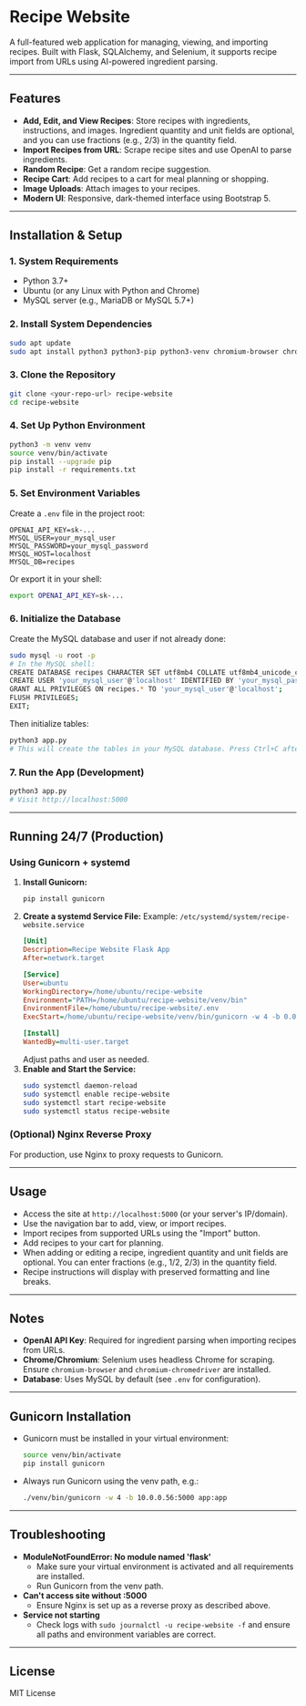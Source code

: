 # Recipe Website

A full-featured web application for managing, viewing, and importing recipes. Built with Flask, SQLAlchemy, and Selenium, it supports recipe import from URLs using AI-powered ingredient parsing.

---

## Features

- **Add, Edit, and View Recipes**: Store recipes with ingredients, instructions, and images. Ingredient quantity and unit fields are optional, and you can use fractions (e.g., 2/3) in the quantity field.
- **Import Recipes from URL**: Scrape recipe sites and use OpenAI to parse ingredients.
- **Random Recipe**: Get a random recipe suggestion.
- **Recipe Cart**: Add recipes to a cart for meal planning or shopping.
- **Image Uploads**: Attach images to your recipes.
- **Modern UI**: Responsive, dark-themed interface using Bootstrap 5.

---

## Installation & Setup

### 1. System Requirements
- Python 3.7+
- Ubuntu (or any Linux with Python and Chrome)
- MySQL server (e.g., MariaDB or MySQL 5.7+)

### 2. Install System Dependencies
```bash
sudo apt update
sudo apt install python3 python3-pip python3-venv chromium-browser chromium-chromedriver unzip mysql-server libmysqlclient-dev -y
```

### 3. Clone the Repository
```bash
git clone <your-repo-url> recipe-website
cd recipe-website
```

### 4. Set Up Python Environment
```bash
python3 -m venv venv
source venv/bin/activate
pip install --upgrade pip
pip install -r requirements.txt
```

### 5. Set Environment Variables
Create a `.env` file in the project root:
```
OPENAI_API_KEY=sk-...
MYSQL_USER=your_mysql_user
MYSQL_PASSWORD=your_mysql_password
MYSQL_HOST=localhost
MYSQL_DB=recipes
```
Or export it in your shell:
```bash
export OPENAI_API_KEY=sk-...
```

### 6. Initialize the Database
Create the MySQL database and user if not already done:
```bash
sudo mysql -u root -p
# In the MySQL shell:
CREATE DATABASE recipes CHARACTER SET utf8mb4 COLLATE utf8mb4_unicode_ci;
CREATE USER 'your_mysql_user'@'localhost' IDENTIFIED BY 'your_mysql_password';
GRANT ALL PRIVILEGES ON recipes.* TO 'your_mysql_user'@'localhost';
FLUSH PRIVILEGES;
EXIT;
```
Then initialize tables:
```bash
python3 app.py
# This will create the tables in your MySQL database. Press Ctrl+C after it starts if you want to run it as a service.
```

### 7. Run the App (Development)
```bash
python3 app.py
# Visit http://localhost:5000
```

---

## Running 24/7 (Production)

### Using Gunicorn + systemd

1. **Install Gunicorn:**
   ```bash
   pip install gunicorn
   ```
2. **Create a systemd Service File:**
   Example: `/etc/systemd/system/recipe-website.service`
   ```ini
   [Unit]
   Description=Recipe Website Flask App
   After=network.target

   [Service]
   User=ubuntu
   WorkingDirectory=/home/ubuntu/recipe-website
   Environment="PATH=/home/ubuntu/recipe-website/venv/bin"
   EnvironmentFile=/home/ubuntu/recipe-website/.env
   ExecStart=/home/ubuntu/recipe-website/venv/bin/gunicorn -w 4 -b 0.0.0.0:5000 app:app

   [Install]
   WantedBy=multi-user.target
   ```
   Adjust paths and user as needed.
3. **Enable and Start the Service:**
   ```bash
   sudo systemctl daemon-reload
   sudo systemctl enable recipe-website
   sudo systemctl start recipe-website
   sudo systemctl status recipe-website
   ```

### (Optional) Nginx Reverse Proxy
For production, use Nginx to proxy requests to Gunicorn.

---

## Usage
- Access the site at `http://localhost:5000` (or your server's IP/domain).
- Use the navigation bar to add, view, or import recipes.
- Import recipes from supported URLs using the "Import" button.
- Add recipes to your cart for planning.
- When adding or editing a recipe, ingredient quantity and unit fields are optional. You can enter fractions (e.g., 1/2, 2/3) in the quantity field.
- Recipe instructions will display with preserved formatting and line breaks.

---

## Notes
- **OpenAI API Key**: Required for ingredient parsing when importing recipes from URLs.
- **Chrome/Chromium**: Selenium uses headless Chrome for scraping. Ensure `chromium-browser` and `chromium-chromedriver` are installed.
- **Database**: Uses MySQL by default (see `.env` for configuration).

---

## Gunicorn Installation
- Gunicorn must be installed in your virtual environment:
  ```bash
  source venv/bin/activate
  pip install gunicorn
  ```
- Always run Gunicorn using the venv path, e.g.:
  ```bash
  ./venv/bin/gunicorn -w 4 -b 10.0.0.56:5000 app:app
  ```

---

## Troubleshooting
- **ModuleNotFoundError: No module named 'flask'**
  - Make sure your virtual environment is activated and all requirements are installed.
  - Run Gunicorn from the venv path.
- **Can't access site without :5000**
  - Ensure Nginx is set up as a reverse proxy as described above.
- **Service not starting**
  - Check logs with `sudo journalctl -u recipe-website -f` and ensure all paths and environment variables are correct.

---

## License
MIT License